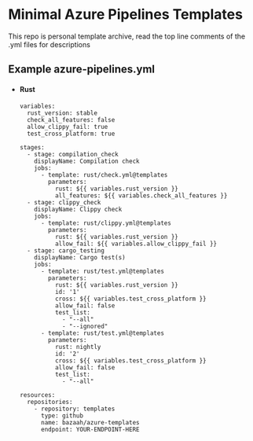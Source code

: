 # Minimal Azure Pipelines Templates

This repo is personal template archive, read the top line comments of the .yml files for descriptions

## Example azure-pipelines.yml

- #### Rust

      variables:
        rust_version: stable
        check_all_features: false
        allow_clippy_fail: true
        test_cross_platform: true

      stages:
        - stage: compilation_check
          displayName: Compilation check
          jobs:
            - template: rust/check.yml@templates
              parameters: 
                rust: ${{ variables.rust_version }}
                all_features: ${{ variables.check_all_features }}
        - stage: clippy_check
          displayName: Clippy check
          jobs:
            - template: rust/clippy.yml@templates
              parameters:
                rust: ${{ variables.rust_version }}
                allow_fail: ${{ variables.allow_clippy_fail }}
        - stage: cargo_testing
          displayName: Cargo test(s)
          jobs:
            - template: rust/test.yml@templates
              parameters:
                rust: ${{ variables.rust_version }}
                id: '1'
                cross: ${{ variables.test_cross_platform }}
                allow_fail: false
                test_list:
                  - "--all"
                  - "--ignored"
            - template: rust/test.yml@templates
              parameters:
                rust: nightly
                id: '2'
                cross: ${{ variables.test_cross_platform }}
                allow_fail: false
                test_list:
                  - "--all"

      resources:
        repositories:
          - repository: templates
            type: github
            name: bazaah/azure-templates
            endpoint: YOUR-ENDPOINT-HERE
